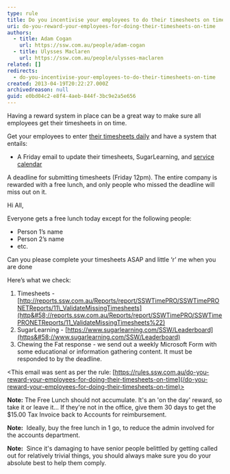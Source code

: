 ```yaml
---
type: rule
title: Do you incentivise your employees to do their timesheets on time?
uri: do-you-reward-your-employees-for-doing-their-timesheets-on-time
authors:
  - title: Adam Cogan
    url: https://ssw.com.au/people/adam-cogan
  - title: Ulysses Maclaren
    url: https://ssw.com.au/people/ulysses-maclaren
related: []
redirects:
  - do-you-incentivise-your-employees-to-do-their-timesheets-on-time
created: 2013-04-19T20:22:27.000Z
archivedreason: null
guid: e0bd04c2-e8f4-4aeb-844f-3bc9e2a5e656
---
```


Having a reward system in place can be a great way to make sure all employees get their timesheets in on time.

Get your employees to enter [their timesheets daily](/do-you-know-when-to-enter-your-timesheets) and have a system that entails:

<!--endintro-->

* A Friday email to update their timesheets, SugarLearning, and [service calendar](/scheduling-do-you-know-how-to-view-the-availability-of-each-developer-resource-scheduling)

A deadline for submitting timesheets (Friday 12pm). The entire company is rewarded with a free lunch, and only people who missed the deadline will miss out on it.

Hi All,

Everyone gets a free lunch today except for the following people:

* Person 1’s name
* Person 2’s name
* etc.

Can you please complete your timesheets ASAP and little ‘r’ me when you are done

Here’s what we check:

1. Timesheets - [http://reports.ssw.com.au/Reports/report/SSWTimePRO/SSWTimePRONETReports/11\_ValidateMissingTimesheets](http&#58;//reports.ssw.com.au/Reports/report/SSWTimePRO/SSWTimePRONETReports/11_ValidateMissingTimesheets%22)
2. SugarLearning - [https://www.sugarlearning.com/SSW/Leaderboard](https&#58;//www.sugarlearning.com/SSW/Leaderboard)
3. Chewing the Fat response - we send out a weekly Microsoft Form with some educational or information gathering content. It must be responded to by the deadline. 

<This email was sent as per the rule: [https://rules.ssw.com.au/do-you-reward-your-employees-for-doing-their-timesheets-on-time](/do-you-reward-your-employees-for-doing-their-timesheets-on-time)>

**Note:** The Free Lunch should not accumulate. It's an 'on the day' reward, so take it or leave it... If they're not in the office, give them 30 days to get the $15.00 Tax Invoice back to Accounts for reimbursement.

**Note:**  Ideally, buy the free lunch in 1 go, to reduce the admin involved for the accounts department.

**Note:**  Since it's damaging to have senior people belittled by getting called out for relatively trivial things, you should always make sure you do your absolute best to help them comply.
